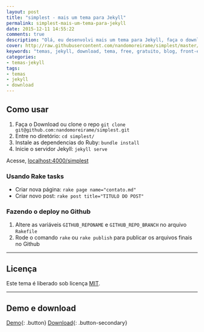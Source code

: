 ```yaml
---
layout: post
title: "simplest - mais um tema para Jekyll"
permalink: simplest-mais-um-tema-para-jekyll
date: 2015-12-11 14:55:22
comments: true
description: "Olá, eu desenvolvi mais um tema para Jekyll, faça o download do simplest agora"
cover: http://raw.githubusercontent.com/nandomoreirame/simplest/master/screenshot.png
keywords: "temas, jekyll, download, tema, free, gratuito, blog, front-end"
categories:
- temas-jekyll
tags:
- temas
- jekyll
- download
---
```


## Como usar

1. Faça o Download ou clone o repo `git clone git@github.com:nandomoreirame/simplest.git`
2. Entre no diretório: `cd simplest/`
3. Instale as dependencias do Ruby: `bundle install`
4. Inicie o servidor Jekyll: `jekyll serve`

Acesse, [localhost:4000/simplest](http://localhost:4000/simplest)

### Usando Rake tasks

* Criar nova página: `rake page name="contato.md"`
* Criar novo post: `rake post title="TITULO DO POST"`

### Fazendo o deploy no Github

1. Altere as variáveis `GITHUB_REPONAME` e `GITHUB_REPO_BRANCH` no arquivo `Rakefile`
2. Rode o comando `rake` ou `rake publish` para publicar os arquivos finais no Github

---

## Licença

Este tema é liberado sob licença [MIT](https://github.com/nandomoreirame/simplest/blob/master/LICENSE).

---

## Demo e download

[Demo](http://nandomoreira.me/simplest){: .button} [Download](https://github.com/nandomoreirame/simplest/archive/master.zip){: .button-secondary}
